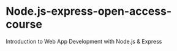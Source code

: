 # Node.js-express-open-access-course
Introduction to Web App Development with Node.js &amp; Express
